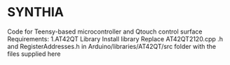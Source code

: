 # SYNTHIA
Code for Teensy-based microcontroller and Qtouch control surface
Requirements: 
1.AT42QT Library
  Install library
  Replace AT42QT2120.cpp .h and RegisterAddresses.h in Arduino/libraries/AT42QT/src folder with the files supplied here
